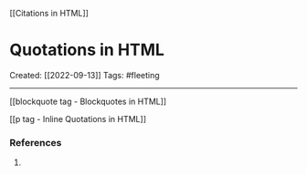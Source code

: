 [[Citations in HTML]]

# Quotations in HTML
Created:  [[2022-09-13]]
Tags: #fleeting 

---
[[blockquote tag - Blockquotes in HTML]]

[[p tag - Inline Quotations in HTML]]












### References
1. 